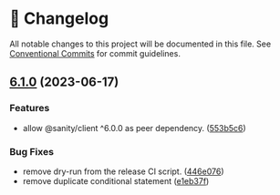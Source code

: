 <!-- markdownlint-disable --><!-- textlint-disable -->

# 📓 Changelog

All notable changes to this project will be documented in this file. See
[Conventional Commits](https://conventionalcommits.org) for commit guidelines.

## [6.1.0](https://github.com/lorenzodejong/next-sanity-image/compare/v6.0.0...v6.1.0) (2023-06-17)

### Features

-   allow @sanity/client ^6.0.0 as peer dependency. ([553b5c6](https://github.com/lorenzodejong/next-sanity-image/commit/553b5c6ce04d7e627b5cbff33d28ea5a673ecda3))

### Bug Fixes

-   remove dry-run from the release CI script. ([446e076](https://github.com/lorenzodejong/next-sanity-image/commit/446e0761afa9292c7834dc035800045552ab8309))
-   remove duplicate conditional statement ([e1eb37f](https://github.com/lorenzodejong/next-sanity-image/commit/e1eb37fbcccf8bcf5f083dd0a4e2b945139f5c6b))

